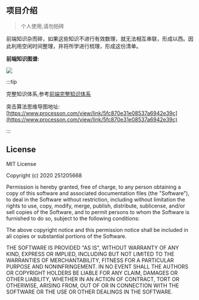 ## 项目介绍 
> 个人使用,请勿拍砖

前端知识杂而碎，如果这些知识不进行有效数理，就无法相互串联，形成以西。因此利用空闲时间整理，并将所学进行梳理，形成这份清单。


**前端知识图谱:**

![](https://image.yangxiansheng.top/img/20201013162010.png?imglist)

:::tip

完整知识体系,参考[前端完整知识体系](https://www.processon.com/view/link/5fdf78b163768907e4aa9e89)

突击算法思维导图地址:[https://www.processon.com/view/link/5fc870e31e08537a6942e39c](https://www.processon.com/view/link/5fc870e31e08537a6942e39c)

:::

## License

MIT License

Copyright (c) 2020 251205668

Permission is hereby granted, free of charge, to any person obtaining a copy
of this software and associated documentation files (the "Software"), to deal
in the Software without restriction, including without limitation the rights
to use, copy, modify, merge, publish, distribute, sublicense, and/or sell
copies of the Software, and to permit persons to whom the Software is
furnished to do so, subject to the following conditions:

The above copyright notice and this permission notice shall be included in all
copies or substantial portions of the Software.

THE SOFTWARE IS PROVIDED "AS IS", WITHOUT WARRANTY OF ANY KIND, EXPRESS OR
IMPLIED, INCLUDING BUT NOT LIMITED TO THE WARRANTIES OF MERCHANTABILITY,
FITNESS FOR A PARTICULAR PURPOSE AND NONINFRINGEMENT. IN NO EVENT SHALL THE
AUTHORS OR COPYRIGHT HOLDERS BE LIABLE FOR ANY CLAIM, DAMAGES OR OTHER
LIABILITY, WHETHER IN AN ACTION OF CONTRACT, TORT OR OTHERWISE, ARISING FROM,
OUT OF OR IN CONNECTION WITH THE SOFTWARE OR THE USE OR OTHER DEALINGS IN THE
SOFTWARE.
